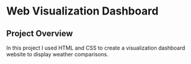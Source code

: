 # Web Visualization Dashboard

## Project Overview

In this project I used HTML and CSS to create a visualization dashboard website to display weather comparisons.